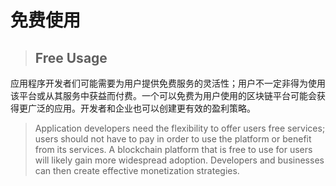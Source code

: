 # 免费使用

> ## Free Usage

应用程序开发者们可能需要为用户提供免费服务的灵活性；用户不一定非得为使用该平台或从其服务中获益而付费。一个可以免费为用户使用的区块链平台可能会获得更广泛的应用。开发者和企业也可以创建更有效的盈利策略。

> Application developers need the flexibility to offer users free services; users should not have to pay in order to use the platform or benefit from its services. A blockchain platform that is free to use for users will likely gain more widespread adoption. Developers and businesses can then create effective monetization strategies.

